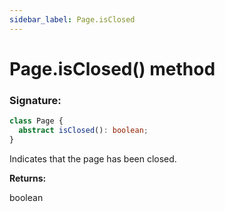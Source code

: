 ```yaml
---
sidebar_label: Page.isClosed
---
```


# Page.isClosed() method

### Signature:

```typescript
class Page {
  abstract isClosed(): boolean;
}
```

Indicates that the page has been closed.

**Returns:**

boolean
